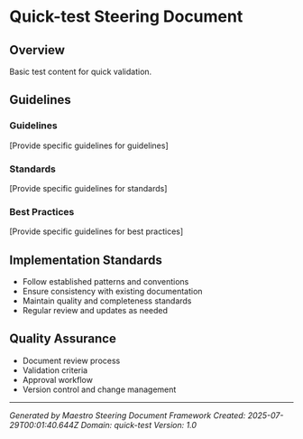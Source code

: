 # Quick-test Steering Document

## Overview

Basic test content for quick validation.

## Guidelines

### Guidelines

[Provide specific guidelines for guidelines]

### Standards

[Provide specific guidelines for standards]

### Best Practices

[Provide specific guidelines for best practices]

## Implementation Standards

- Follow established patterns and conventions
- Ensure consistency with existing documentation
- Maintain quality and completeness standards
- Regular review and updates as needed

## Quality Assurance

- Document review process
- Validation criteria
- Approval workflow
- Version control and change management

---

*Generated by Maestro Steering Document Framework*
*Created: 2025-07-29T00:01:40.644Z*
*Domain: quick-test*
*Version: 1.0*
